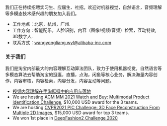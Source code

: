 
我们正在持续招聘实习生、应届生、社招。欢迎对机器视觉，自然语言，音频理解等多模态技术感兴趣的朋友加入我们。
* 工作地点：北京，杭州，广州.
* 工作方向：智能配乐，人脸识别，内容（图像/视频/音频）检索，互动特效, 3D数字人.
* 联系方式：wangyongliang.wyl@alibaba-inc.com

### 关于我们

我们是淘宝内部最大的内容理解互动算法团队，致力于使用机器视觉，自然语言等多模态算法去帮助淘宝的逛逛，直播，点淘，闲鱼等核心业务，解决海量内容创作，内容审核，内容检索，内容分发，内容互动等问题。

* [视频内容理解在手淘逛逛中的应用与落地](https://mp.weixin.qq.com/s/2d-F8UdWBVG_g1y1DyIucg)
* We are hosting [ACM MM 2021 Watch and Buy: Multimodal Product Identification Challenge](https://tianchi.aliyun.com/competition/entrance/531893/introduction), $10,000 USD award for the 3 teams.
* We are hosting [CVPR2021 PIC Challenge: 3D Face Reconstruction From Multiple 2D Images](https://tianchi.aliyun.com/competition/entrance/531885/introduction), $15,000 USD award for top 3 teams.
* We won 1st place in [DeepFashion2 Challenge 2020](https://competitions.codalab.org/competitions/22967#results)
